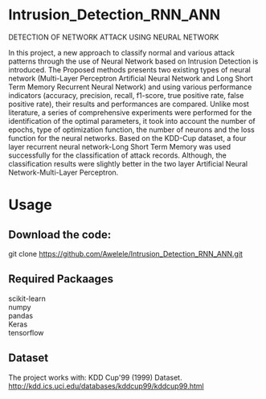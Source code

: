 # Intrusion_Detection_RNN_ANN
DETECTION OF NETWORK ATTACK USING NEURAL NETWORK

In this project, a new approach to classify normal and various attack patterns through the use of Neural Network based on Intrusion Detection is introduced. The Proposed methods presents two existing types of neural network (Multi-Layer Perceptron Artificial Neural Network and Long Short Term Memory Recurrent Neural Network) and using various performance indicators (accuracy, precision, recall, f1-score, true positive rate, false positive rate), their results and performances are compared. Unlike most literature, a series of comprehensive experiments were performed for the identification of the optimal parameters, it took into account the number of epochs, type of optimization function, the number of neurons and the loss function for the neural networks.
Based on the KDD-Cup dataset, a four layer recurrent neural network-Long Short Term Memory was used successfully for the classification of attack records. Although, the classification results were slightly better in the two layer Artificial Neural Network-Multi-Layer Perceptron. 



# Usage  
## Download the code:

git clone https://github.com/Awelele/Intrusion_Detection_RNN_ANN.git 

## Required Packaages
scikit-learn <br/>
numpy <br/>
pandas <br/>
Keras <br/>
tensorflow

## Dataset
The project works with: KDD Cup'99 (1999) Dataset.
http://kdd.ics.uci.edu/databases/kddcup99/kddcup99.html
